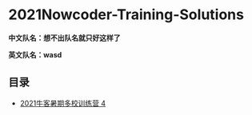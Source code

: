 # 2021Nowcoder-Training-Solutions
**中文队名：想不出队名就只好这样了**

**英文队名：wasd**

## 目录

- [2021牛客暑期多校训练营 4](/Newcoder_4.md)

    


